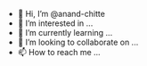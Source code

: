 - 👋 Hi, I’m @anand-chitte
- 👀 I’m interested in ...
- 🌱 I’m currently learning ...
- 💞️ I’m looking to collaborate on ...
- 📫 How to reach me ...

<!---
anand-chitte/anand-chitte is a ✨ special ✨ repository because its `README.md` (this file) appears on your GitHub profile.
You can click the Preview link to take a look at your changes.
--->
